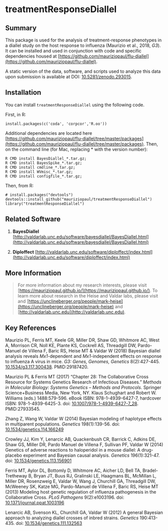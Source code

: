 treatmentResponseDiallel
===========

## Summary

This package is used for the analysis of treatment-response phenotypes in a diallel study on the host response to influenza (Maurizio et al., 2018, *G3*). It can be installed and used in conjunction with code and specific dependencies housed at [https://github.com/mauriziopaul/flu-diallel](https://github.com/mauriziopaul/flu-diallel).

A static version of the data, software, and scripts used to analyze this data upon submission is available at DOI: [10.5281/zenodo.293015](http://dx.doi.org/10.5281/zenodo.293015).

## Installation

You can install `treatmentResponseDiallel` using the following code.

First, in R:

```
install.packages(c('coda', 'corpcor','R.oo'))
```

Additional dependencies are located here [https://github.com/mauriziopaul/flu-diallel/tree/master/packages](https://github.com/mauriziopaul/flu-diallel/tree/master/packages). Then, on the command line (for Mac, replacing * with the version number):

```
R CMD install BayesDiallel_*.tar.gz;
R CMD install BayesSpike_*.tar.gz;
R CMD install cmdline_*.tar.gz;
R CMD install WVmisc_*.tar.gz;
R CMD install configfile_*.tar.gz;
```

Then, from R:

```
# install.packages("devtools")
devtools::install_github("mauriziopaul/treatmentResponseDiallel")
library("treatmentResponseDiallel")
```

## Related Software

1. **BayesDiallel** [http://valdarlab.unc.edu/software/bayesdiallel/BayesDiallel.html](http://valdarlab.unc.edu/software/bayesdiallel/BayesDiallel.html)

2. **Diploffect** [http://valdarlab.unc.edu/software/diploffect/index.html](http://valdarlab.unc.edu/software/diploffect/index.html)

## More Information

> For more information about my research interests, please visit [https://mauriziopaul.github.io/](https://mauriziopaul.github.io/).
> To learn more about research in the Heise and Valdar labs, please visit and [https://unclineberger.org/people/mark-heise](https://unclineberger.org/people/mark-heise) and [http://valdarlab.unc.edu](http://valdarlab.unc.edu).

## Key References

Maurizio PL, Ferris MT, Keele GR, Miller DR, Shaw GD, Whitmore AC, West A, Morrison CR, Noll KE, Plante KS, Cockrell AS, Threadgill DW, Pardo-Manuel de Villena F, Baric RS, Heise MT & Valdar W (2018) Bayesian diallel analysis reveals *Mx1*-dependent and *Mx1*-independent effects on response to influenza A virus in mice. *G3: Genes, Genomes, Genetics* 8(2):427-445. [10.1534/g3.117.300438](https://doi.org/10.1534/g3.117.300438). PMID:29187420.

Maurizio PL & Ferris MT (2017) “Chapter 28: The Collaborative Cross Resource for Systems Genetics Research of Infectious Diseases.” *Methods in Molecular Biology: Systems Genetics – Methods and Protocols*. Springer Science+Business Media, New York, NY. Klaus Schughart and Robert W. Williams (eds.) 1488:579-596. eBook ISBN: 978-1-4939-6427-7, hardcover ISBN: 978-1-4939-6425-3. doi: [10.1007/978-1-4939-6427-7_28](https://doi.org/10.1007/978-1-4939-6427-7_28). PMID:27933545.

Zhang Z, Wang W, Valdar W (2014) Bayesian modeling of haplotype effects in multiparent populations. *Genetics* 198(1):139-56. doi: [10.1534/genetics.114.166249](http://dx.doi.org/10.1534/genetics.114.166249)

Crowley JJ, Kim Y, Lenarcic AB, Quackenbush CR, Barrick C, Adkins DE, Shaw GS, Miller DR, Pardo Manuel de Villena F, Sullivan PF, Valdar W (2014) Genetics of adverse reactions to haloperidol in a mouse diallel: A drug-placebo experiment and Bayesian causal analysis. *Genetics* 196(1):321-47. doi: [10.1534/genetics.113.156901](http://dx.doi.org/10.1534/genetics.113.156901)

Ferris MT, Aylor DL, Bottomly D, Whitmore AC, Aicher LD, Bell TA, Bradel-Tretheway B, Bryan JT, Buus RJ, Gralinski LE, Haagmans BL, McMillan L, Miller DR, Rosenzweig E, Valdar W, Wang J, Churchill GA, Threadgill DW, McWeeney SK, Katze MG, Pardo-Manuel de Villena F, Baric RS, Heise MT (2013) Modeling host genetic regulation of influenza pathogenesis in the Collaborative Cross. *PLoS Pathogens* 9(2):e1003196. doi: [10.1371/journal.ppat.1003196](http://dx.doi.org/10.1371/journal.ppat.1003196)

Lenarcic AB, Svenson KL, Churchill GA, Valdar W (2012) A general Bayesian approach to analyzing diallel crosses of inbred strains. *Genetics* 190:413-435. doi: [10.1534/genetics.111.132563](http://dx.doi.org/10.1534/genetics.111.132563)
